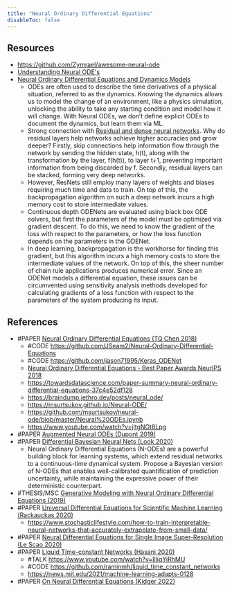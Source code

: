```yaml
---
title: "Neural Ordinary Differential Equations"
disableToc: false 
---
```


## Resources
- https://github.com/Zymrael/awesome-neural-ode
- [Understanding Neural ODE's](https://jontysinai.github.io/jekyll/update/2019/01/18/understanding-neural-odes.html)
- [Neural Ordinary Differential Equations and Dynamics Models](https://medium.com/@ml.at.berkeley/neural-ordinary-differential-equations-and-dynamics-models-1a4277fbb80)
	- ODEs are often used to describe the time derivatives of a physical situation, referred to as the dynamics. Knowing the dynamics allows us to model the change of an environment, like a physics simulation, unlocking the ability to take any starting condition and model how it will change. With Neural ODEs, we don’t define explicit ODEs to document the dynamics, but learn them via ML.
	- Strong connection with [Residual and dense neural networks](AI/Deep%20learning/Residual%20and%20dense%20neural%20networks.md). Why do residual layers help networks achieve higher accuracies and grow deeper? Firstly, skip connections help information flow through the network by sending the hidden state, h(t), along with the transformation by the layer, f(h(t)), to layer t+1, preventing important information from being discarded by f. Secondly, residual layers can be stacked, forming very deep networks.
	- However, ResNets still employ many layers of weights and biases requiring much time and data to train. On top of this, the backpropagation algorithm on such a deep network incurs a high memory cost to store intermediate values.
	- Continuous depth ODENets are evaluated using black box ODE solvers, but first the parameters of the model must be optimized via gradient descent. To do this, we need to know the gradient of the loss with respect to the parameters, or how the loss function depends on the parameters in the ODENet.
	- In deep learning, backpropagation is the workhorse for finding this gradient, but this algorithm incurs a high memory costs to store the intermediate values of the network. On top of this, the sheer number of chain rule applications produces numerical error. Since an ODENet models a differential equation, these issues can be circumvented using sensitivity analysis methods developed for calculating gradients of a loss function with respect to the parameters of the system producing its input.


## References
- #PAPER [Neural Ordinary Differential Equations (TQ Chen 2018)](https://arxiv.org/abs/1806.07366)
	- #CODE https://github.com/JSeam2/Neural-Ordinary-Differential-Equations
	- #CODE https://github.com/jason71995/Keras_ODENet
	- [Neural Ordinary Differential Equations - Best Paper Awards NeurIPS 2018](https://www.youtube.com/watch?v=V6nGT0Gakyg)
	- https://towardsdatascience.com/paper-summary-neural-ordinary-differential-equations-37c4e52df128
	- https://braindump.jethro.dev/posts/neural_ode/
	- https://msurtsukov.github.io/Neural-ODE/
	- https://github.com/msurtsukov/neural-ode/blob/master/Neural%20ODEs.ipynb
	- https://www.youtube.com/watch?v=jltgNGt8Lpg
- #PAPER [Augmented Neural ODEs (Dupont 2019)](https://arxiv.org/abs/1904.01681)
- #PAPER [Differential Bayesian Neural Nets (Look 2020)](https://arxiv.org/abs/1912.00796)
	- Neural Ordinary Differential Equations (N-ODEs) are a powerful building block for learning systems, which extend residual networks to a continuous-time dynamical system. Propose a Bayesian version of N-ODEs that enables well-calibrated quantification of prediction uncertainty, while maintaining the expressive power of their deterministic counterpart.
- #THESIS/MSC [Generative Modeling with Neural Ordinary Differential Equations (2019)](https://uwspace.uwaterloo.ca/bitstream/handle/10012/15354/Dockhorn_Tim.pdf)
- #PAPER [Universal Differential Equations for Scientific Machine Learning (Rackauckas 2020)](https://arxiv.org/abs/2001.04385)
	- https://www.stochasticlifestyle.com/how-to-train-interpretable-neural-networks-that-accurately-extrapolate-from-small-data/
- #PAPER [Neural Differential Equations for Single Image Super-Resolution (Le Scao 2020)](https://arxiv.org/pdf/2005.00865)
- #PAPER [Liquid Time-constant Networks (Hasani 2020)](https://arxiv.org/abs/2006.04439)
	- #TALK https://www.youtube.com/watch?v=IlliqYiRhMU
	- #CODE https://github.com/raminmh/liquid_time_constant_networks
	- https://news.mit.edu/2021/machine-learning-adapts-0128
- #PAPER [On Neural Differential Equations (Kidger 2022)](https://arxiv.org/abs/2202.02435)